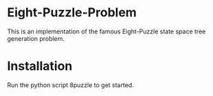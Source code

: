 # Eight-Puzzle-Problem
This is an implementation of the famous Eight-Puzzle state space tree generation problem.

# Installation
Run the python script 8puzzle to get started. 

